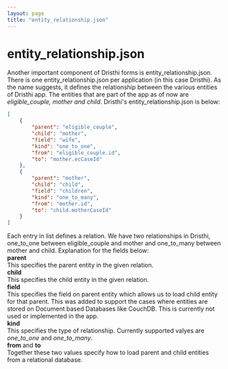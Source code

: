 ```yaml
---
layout: page
title: "entity_relationship.json"
---
```


# entity_relationship.json
Another important component of Dristhi forms is entity_relationship.json. There is one entity_relationship.json per application (in this case Dristhi). As the name suggests, it defines the relationship between the various entities of Dristhi app. The entities that are part of the app as of now are *eligible_couple, mother and child*. Dristhi's entity_relationship.json is below:
```json
[
    {
        "parent": "eligible_couple",
        "child": "mother",
        "field": "wife",
        "kind": "one_to_one",
        "from": "eligible_couple.id",
        "to": "mother.ecCaseId"
    },
    {
        "parent": "mother",
        "child": "child",
        "field": "children",
        "kind": "one_to_many",
        "from": "mother.id",
        "to": "child.motherCaseId"
    }
]
```
Each entry in list defines a relation. We have two relationships in Dristhi, one_to_one between eligible_couple and mother and one_to_many between mother and child.
Explanation for the fields below:  
**parent**  
This specifies the parent entity in the given relation.  
**child**  
This specifies the child entity in the given relation.  
**field**  
This specifies the field on parent entity which allows us to load child entity for that parent. This was added to support the cases where entities are stored on Document based Databases like CouchDB. This is currently not used or implemented in the app.  
**kind**  
This specifies the type of relationship. Currently supported valyes are *one_to_one* and *one_to_many*.  
**from** and **to**  
Together these two values specify how to load parent and child entities from a relational database.  
